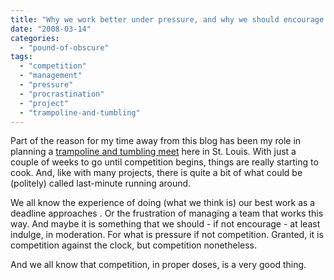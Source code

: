 ```yaml
---
title: "Why we work better under pressure, and why we should encourage it (in moderation, of course)"
date: "2008-03-14"
categories: 
  - "pound-of-obscure"
tags: 
  - "competition"
  - "management"
  - "pressure"
  - "procrastination"
  - "project"
  - "trampoline-and-tumbling"
---
```


Part of the reason for my time away from this blog has been my role in planning a [trampoline and tumbling meet](http://www.stlouiselite.org/meetmeinstlouis) here in St. Louis. With just a couple of weeks to go until competition begins, things are really starting to cook. And, like with many projects, there is quite a bit of what could be (politely) called last-minute running around.

We all know the experience of doing (what we think is) our best work as a deadline approaches . Or the frustration of managing a team that works this way. And maybe it is something that we should - if not encourage - at least indulge, in moderation. For what is pressure if not competition. Granted, it is competition against the clock, but competition nonetheless.

And we all know that competition, in proper doses, is a very good thing.
